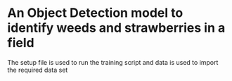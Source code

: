 # An Object Detection model to identify weeds and strawberries in a field
The setup file is used to run the training script and data is used to import the required data set
